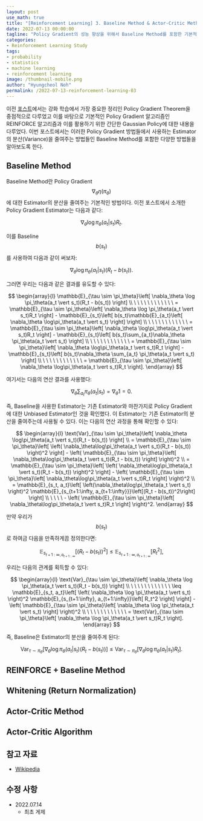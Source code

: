 ```yaml
---
layout: post
use_math: true
title: "[Reinforcement Learning] 3. Baseline Method & Actor-Critic Method"
date: 2022-07-13 00:00:00
tagline: "Policy Gradient의 성능 향상을 위해서 Baseline Method를 포함한 기본적인 방법론들을 다루고 이를 바탕으로 Actor-Critic Method에 대해서 기술"
categories:
- Reinforcement Learning Study
tags:
- probability
- statistics
- machine learning
- reinforcement learning
image: /thumbnail-mobile.png
author: "Hyungcheol Noh"
permalink: /2022-07-13-reinforcement-learning-03
---
```


이전 [포스트](https://hcnoh.github.io/2022-07-02-reinforcement-learning-02)에서는 강화 학습에서 가장 중요한 정리인 Policy Gradient Theorem을 중점적으로 다루었고 이를 바탕으로 기본적인 Policy Gradient 알고리즘인 REINFORCE 알고리즘과 이를 활용하기 위한 간단한 Gaussian Policy에 대한 내용을 다루었다. 이번 포스트에서는 이러한 Policy Gradient 방법들에서 사용하는 Estimator의 분산(Variance)을 줄여주는 방법들인 Baseline Method를 포함한 다양한 방법들을 알아보도록 한다.

## Baseline Method
Baseline Method란 Policy Gradient $$\nabla_\theta \eta(\pi_\theta)$$에 대한 Estimator의 분산을 줄여주는 기본적인 방법이다. 이전 포스트에서 소개한 Policy Gradient Estimator는 다음과 같다:

$$
\nabla_\theta \log \pi_\theta(a_t \vert s_t)R_t.
$$

이를 Baseline $$b(s_t)$$를 사용하여 다음과 같이 써보자:

$$
\nabla_\theta \log \pi_\theta(a_t \vert s_t)(R_t - b(s_t)).
$$

그러면 우리는 다음과 같은 결과를 유도할 수 있다:

$$
\begin{array}{l}
\mathbb{E}_{\tau \sim \pi_\theta}\left[ \nabla_\theta \log \pi_\theta(a_t \vert s_t)(R_t - b(s_t)) \right] \\
\ \ \ \  \ \ \ \  \ \ \ \ = \mathbb{E}_{\tau \sim \pi_\theta}\left[ \nabla_\theta \log \pi_\theta(a_t \vert s_t)R_t \right] - \mathbb{E}_{s_t}\left[ b(s_t)\mathbb{E}_{a_t}\left[ \nabla_\theta \log\pi_\theta(a_t \vert s_t) \right] \right] \\
\ \ \ \  \ \ \ \  \ \ \ \ = \mathbb{E}_{\tau \sim \pi_\theta}\left[ \nabla_\theta \log\pi_\theta(a_t \vert s_t)R_t \right] - \mathbb{E}_{s_t}\left[ b(s_t)\sum_{a_t}\nabla_\theta \pi_\theta(a_t \vert s_t) \right] \\
\ \ \ \  \ \ \ \  \ \ \ \ = \mathbb{E}_{\tau \sim \pi_\theta}\left[ \nabla_\theta \log\pi_\theta(a_t \vert s_t)R_t \right] - \mathbb{E}_{s_t}\left[ b(s_t)\nabla_\theta \sum_{a_t} \pi_\theta(a_t \vert s_t) \right] \\
\ \ \ \  \ \ \ \  \ \ \ \ = \mathbb{E}_{\tau \sim \pi_\theta}\left[ \nabla_\theta \log\pi_\theta(a_t \vert s_t)R_t \right].
\end{array}
$$

여기서는 다음의 연산 결과를 사용했다:

$$
\nabla_\theta \sum_{a_t} \pi_\theta(a_t \vert s_t) = \nabla_\theta 1 = 0.
$$

즉, Baseline을 사용한 Estimator는 기존 Estimator와 마찬가지로 Policy Gradient에 대한 Unbiased Estimator인 것을 확인했다. 이 Estimator는 기존 Estimator의 분산을 줄여주는데 사용될 수 있다. 이는 다음의 연산 과정을 통해 확인할 수 있다:

$$
\begin{array}{l}
\text{Var}_{\tau \sim \pi_\theta}\left[ \nabla_\theta \log\pi_\theta(a_t \vert s_t)(R_t - b(s_t)) \right] \\
= \mathbb{E}_{\tau \sim \pi_\theta}\left[ \left( \nabla_\theta\log\pi_\theta(a_t \vert s_t)(R_t - b(s_t)) \right)^2 \right] - \left( \mathbb{E}_{\tau \sim \pi_\theta}\left[ \nabla_\theta\log\pi_\theta(a_t \vert s_t)(R_t - b(s_t)) \right] \right)^2 \\
= \mathbb{E}_{\tau \sim \pi_\theta}\left[ \left( \nabla_\theta\log\pi_\theta(a_t \vert s_t)(R_t - b(s_t)) \right)^2 \right] - \left( \mathbb{E}_{\tau \sim \pi_\theta}\left[ \nabla_\theta\log\pi_\theta(a_t \vert s_t)R_t \right] \right)^2 \\
= \mathbb{E}_{s_t, a_t}\left[ \left(\nabla_\theta\log\pi_\theta(a_t \vert s_t) \right)^2 \mathbb{E}_{s_{t+1:\infty, a_{t+1:\infty}}}\left[(R_t - b(s_t))^2\right] \right] \\
\ \ \ \ - \left( \mathbb{E}_{\tau \sim \pi_\theta}\left[ \nabla_\theta\log\pi_\theta(a_t \vert s_t)R_t \right] \right)^2.
\end{array}
$$

만약 우리가 $$b(s_t)$$로 하여금 다음을 만족하게끔 정의한다면:

$$
\mathbb{E}_{s_{t+1:\infty, a_{t+1:\infty}}}\left[ \left( R_t - b(s_t) \right)^2 \right] \leq \mathbb{E}_{s_{t+1:\infty, a_{t+1:\infty}}} \left[ R_t^2 \right],
$$

우리는 다음의 관계를 획득할 수 있다:

$$
\begin{array}{l}
\text{Var}_{\tau \sim \pi_\theta}\left[ \nabla_\theta \log \pi_\theta(a_t \vert s_t)(R_t - b(s_t)) \right] \\
\ \ \ \  \ \ \ \  \ \ \ \ \leq \mathbb{E}_{s_t, a_t}\left[ \left( \nabla_\theta \log \pi_\theta(a_t \vert s_t) \right)^2 \mathbb{E}_{s_{t+1:\infty}, a_{t+1:\infty}}\left[ R_t^2 \right] \right] - \left( \mathbb{E}_{\tau \sim \pi_\theta}\left[ \nabla_\theta \log \pi_\theta(a_t \vert s_t) \right] \right)^2 \\
\ \ \ \  \ \ \ \  \ \ \ \ = \text{Var}_{\tau \sim \pi_\theta}\left[ \nabla_\theta \log \pi_\theta(a_t \vert s_t)R_t \right].
\end{array}
$$

즉, Baseline은 Estimator의 분산을 줄여주게 된다:

$$
\text{Var}_{\tau \sim \pi_\theta}\left[ \nabla_\theta \log \pi_\theta(a_t \vert s_t)(R_t - b(s_t)) \right] \leq \text{Var}_{\tau \sim \pi_\theta}\left[ \nabla_\theta \log \pi_\theta(a_t \vert s_t)R_t \right].
$$

## REINFORCE + Baseline Method

## Whitening (Return Normalization)

## Actor-Critic Method

## Actor-Critic Algorithm

## 참고 자료
- [Wikipedia](https://en.wikipedia.org/wiki/Reinforcement_learning)

## 수정 사항
- 2022.07.14
    - 최초 게제